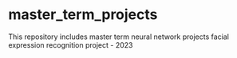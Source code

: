 # master_term_projects
This repository includes master term neural network projects
facial expression recognition project - 2023 
